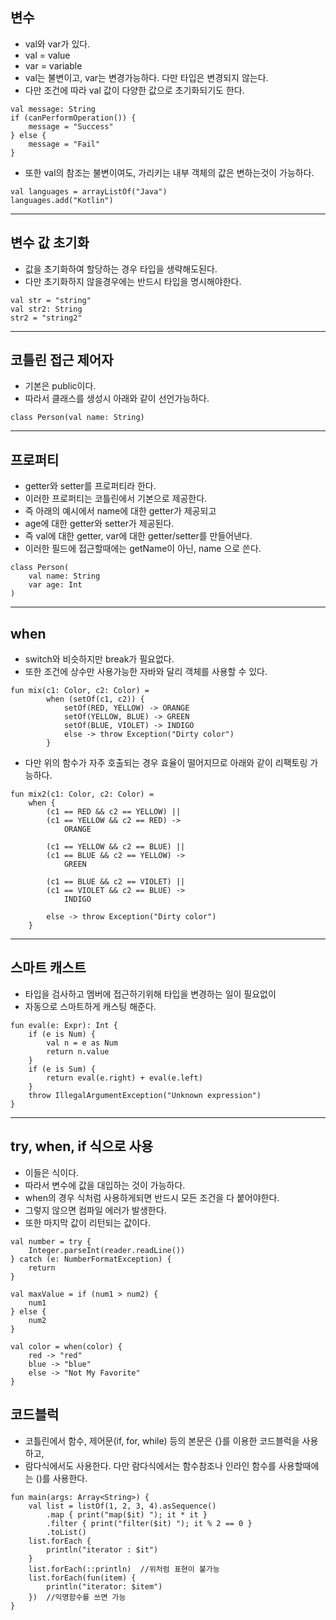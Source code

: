 ## 변수
* val와 var가 있다.
* val = value
* var = variable
* val는 불변이고, var는 변경가능하다. 다만 타입은 변경되지 않는다.
* 다만 조건에 따라 val 값이 다양한 값으로 초기화되기도 한다.
```
val message: String
if (canPerformOperation()) {
	message = "Success"
} else {
	message = "Fail"
}
```
* 또한 val의 참조는 불변이여도, 가리키는 내부 객체의 값은 변하는것이 가능하다.
```
val languages = arrayListOf("Java")
languages.add("Kotlin")
```

---


## 변수 값 초기화
* 값을 초기화하여 할당하는 경우 타입을 생략해도된다.
* 다만 초기화하지 않을경우에는 반드시 타입을 명시해야한다.
```
val str = "string"
val str2: String
str2 = "string2"
```

---

## 코틀린 접근 제어자
* 기본은 public이다.
* 따라서 클래스를 생성시 아래와 같이 선언가능하다.
```
class Person(val name: String)
```

---

## 프로퍼티
* getter와 setter를 프로퍼티라 한다.
* 이러한 프로퍼티는 코틀린에서 기본으로 제공한다.
* 즉 아래의 예시에서 name에 대한 getter가 제공되고
* age에 대한 getter와 setter가 제공된다.
* 즉 val에 대한 getter, var에 대한 getter/setter를 만들어낸다.
* 이러한 필드에 접근할때에는 getName이 아닌, name 으로 쓴다.
```
class Person(
    val name: String
    var age: Int
)
```

---

## when
* switch와 비슷하지만 break가 필요없다.
* 또한 조건에 상수만 사용가능한 자바와 달리 객체를 사용할 수 있다.
```
fun mix(c1: Color, c2: Color) =
		when (setOf(c1, c2)) {
		    setOf(RED, YELLOW) -> ORANGE
		    setOf(YELLOW, BLUE) -> GREEN
		    setOf(BLUE, VIOLET) -> INDIGO
		    else -> throw Exception("Dirty color")
		}
```
* 다만 위의 함수가 자주 호출되는 경우 효율이 떨어지므로 아래와 같이 리팩토링 가능하다.
```
fun mix2(c1: Color, c2: Color) =
    when {
        (c1 == RED && c2 == YELLOW) ||
        (c1 == YELLOW && c2 == RED) ->
            ORANGE

        (c1 == YELLOW && c2 == BLUE) ||
        (c1 == BLUE && c2 == YELLOW) ->
            GREEN

        (c1 == BLUE && c2 == VIOLET) ||
        (c1 == VIOLET && c2 == BLUE) ->
            INDIGO

        else -> throw Exception("Dirty color")
    }
```

---

## 스마트 캐스트
* 타입을 검사하고 멤버에 접근하기위해 타입을 변경하는 일이 필요없이
* 자동으로 스마트하게 캐스팅 해준다.
```
fun eval(e: Expr): Int {
    if (e is Num) {
        val n = e as Num
        return n.value
    }
    if (e is Sum) {
        return eval(e.right) + eval(e.left)
    }
    throw IllegalArgumentException("Unknown expression")
}
```

---

## try, when, if 식으로 사용
* 이들은 식이다.
* 따라서 변수에 값을 대입하는 것이 가능하다.
* when의 경우 식처럼 사용하게되면 반드시 모든 조건을 다 붙어야한다.
* 그렇지 않으면 컴파일 에러가 발생한다.
* 또한 마지막 값이 리턴되는 값이다. 
```
val number = try {
    Integer.parseInt(reader.readLine())
} catch (e: NumberFormatException) {
    return
}

val maxValue = if (num1 > num2) {
    num1
} else {
    num2
}

val color = when(color) {
    red -> "red"
    blue -> "blue"
    else -> "Not My Favorite"
}
```

## 코드블럭
* 코틀린에서 함수, 제어문(if, for, while) 등의 본문은 {}를 이용한 코드블럭을 사용하고,
* 람다식에서도 사용한다. 다만 람다식에서는 함수참조나 인라인 함수를 사용할때에는 ()를 사용한다.
```
fun main(args: Array<String>) {
    val list = listOf(1, 2, 3, 4).asSequence()
        .map { print("map($it) "); it * it }
        .filter { print("filter($it) "); it % 2 == 0 }
        .toList()
    list.forEach {
        println("iterator : $it")
    }
    list.forEach(::println)  //위처럼 표현이 불가능
    list.forEach(fun(item) {
        println("iterator: $item")
    })  //익명함수를 쓰면 가능
}
```
